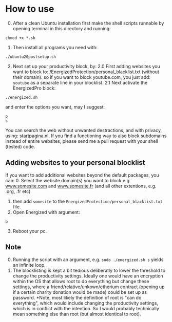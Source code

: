 # How to use
0. After a clean Ubuntu installation first make the shell scripts runnable by opening terminal in this directory and running:
```
chmod +x *.sh
```
1. Then install all programs you need with:
```
./ubuntu20postsetup.sh
```
2. Next set up your productivity block, by:
2.0 First adding websites you want to block to: /EnergizedProtection/personal_blacklist.txt (without their domain).
so if you want to block youtube.com, you just add: `youtube` as a separate line in your blocklist.
2.1 Next activate the EnergizedPro block:
```
./energized.sh
```
and enter the options you want, may I suggest:
```
p
s
```
You can search the web without unwanted destractions, and with privacy, using: startpagina.nl.
If you find a functioning way to also block subdomains instead of entire websites, please send me a pull request with your shell (tested) code.

## Adding websites to your personal blocklist
If you want to add additional websites beyond the default packages, you can:
0. Select the website domain(s) you want to block e.g. www.somesite.com and www.somesite.fr  (and all other extentions, e.g. .org, .fr etc)
1. then add `somesite` to the `EnergizedProtection/personal_blacklist.txt` file.
2. Open Energized with argument:
```
b
```
3. Reboot your pc.

## Note
0. Running the script with an argument, e.g. `sudo ./energized.sh s`  yields an infinite loop.
1. The blocklisting is kept a bit tedious deliberatly to lower the threshold to change the productivity settings. Ideally one would have an encryption within the OS that allows root to do everything but change these settings, where a friend/relative/unkown/etherium contract (opening up if a certain charity donation would be made) could be set up as password. *Note, most likely the definition of root is "can do everything", which would include changing the productivity settings, which is in conflict with the intention. So I would probably technically mean something else than root (but almost identical to root).

